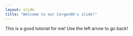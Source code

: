 ```yaml
---
layout: slide
title: "Welcome to our Corgwn88's slide!"
---
```

This is a good tutorial for me!
Use the left arrow to go back!
